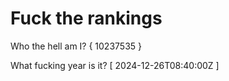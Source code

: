 # Fuck the rankings

Who the hell am I?
{ 10237535 }

What fucking year is it?
[ 2024-12-26T08:40:00Z ]
